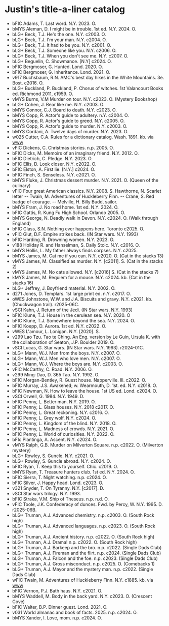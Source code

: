 Justin's title-a-liner catalog
===

* bFIC  Adams, T.  Last word.  N.Y. 2023.  O.
* bMYS  Aleman, D.  I might be in trouble.  1st ed.  N.Y. 2024.  O.
* bLG+  Beck, T.J.  He's the one.  N.Y. c2003.  O.
* bLG+  Beck, T.J.  I'm your man.  N.Y. c2004.  O.
* bLG+  Beck, T.J.  It had to be you.  N.Y. c2001.  O.
* bLG+  Beck, T.J.  Someone like you.  N.Y. c2006.  O.
* bLG+  Beck, T.J.  When you don't see me.  N.Y. c2007.  O.
* bLG+  Beguelin, C.  Showmance.  [N.Y] c2024.  O.
* bFIC  Bergmoser, G.  Hunted.  Lond. 2020.  O.
* bFIC  Bergmoser, G.  Inheritance.  Lond. 2021.  O.
* v917  Buchsbaum, R.N.  AMC's best day hikes in the White Mountains.  3e.  Bost. c2016.  O.
* bLG+  Buckland, P.  Buckland, P.  Chorus of witches.  1st Valancourt Books ed.  Richmond 2011, c1959.  O.
* vMYS  Burns, V.M  Murder on tour.  N.Y. c2023.  O.  (Mystery Bookshop)
* bLG+  Cohen, J.  Bear like me.  N.Y. c2003.  O.
* bMYS  Connor, C.J.  Board to death.  N.Y. c2023.  O.
* bMYS  Copp, R.  Actor's guide to adultery.  n.Y. c2004.  O.
* bMYS  Copp, R.  Actor's guide to greed.  N.Y. c2005.  O. 
* bMYS  Copp, R.  Actor's guide to murder.  N.Y.  c2003.  O.
* bMYS  Cordani, A.  Twelve days of murder.  N.Y. 2023.  O.
* w025  Cutter, C.A.  Rules for a dictionary catalog.  Wash. 1891.  kb. via [www](https://www.gutenberg.org/ebooks/59215)
* vFIC  Dickens, C.  Christmas stories.  n.p. 2005.  O.  
* bFIC  Dicks, M.  Memoirs of an imaginary friend.  N.Y. 2012.  O.
* bFIC  Dietrich, C.  Pledge.  N.Y. 2023.  O.
* bFIC  Ellis, D.  Look closer.  N.Y. c2022.  O.
* bFIC  Elston, A.  First lie.  [N.Y.] c2024.  O.
* bFIC  Finch, S.  Senseless.  N.Y. c2021.  O.
* bMYS  Fluke, J.  Christmas dessert murder.  N.Y. 2021.  O. (Queen of the culinary)
* vFIC  Four great American classics.  N.Y. 2008.  S.  Hawthorne, N.  Scarlet letter -- Twain, M.  Adventures of Huckleberry Finn. -- Crane, S.  Red badge of courage. -- Melville, H.  Billy Budd, sailor.  
* bMYS  Fram, J.  No road home.  1st ed.  N.Y. 2024.  O. 
* bFIC  Gattis, R.  Kung Fu High School.  Orlando 2005.  O.
* bMYS  George, N.  Deadly walk in Devon.  N.Y. c2024.  O.  (Walk through England)
* bFIC  Glass, S.N.  Nothing ever happens here.  Toronto c2025.  O.
* vFIC  Glut, D.F.  Empire strikes back.  (IN Star wars.  N.Y. 1993)
* bFIC  Harding, R.  Drowning women.  N.Y. 2023.  O.
* v188  Holiday R. and Hanselman, S.  Daily Stoic.  N.Y. c2016.  O.
* bMYS  Hollis, L.  My father always finds corpses.  N.Y. c2025.
* bMYS  James, M.  Cat me if you can.  N.Y. c2020.  O.  (Cat in the stacks 13)
* vMYS  James, M.  Classified as murder.  N.Y. [c2011].  S.  (Cat in the stacks 2)
* vMYS  James, M.  No cats allowed.  N.Y. [c2016]  S.  (Cat in the stacks 7)
* kMYS  James, M.  Requiem for a mouse.  N.Y. c2024.  kb.  (Cat in the stacks 16)
* bLG+  Jeffrey, J.  Boyfriend material.  N.Y. 2002.  O.
* d271  Jones, D.  Templars.  1st large print ed.  n.Y. c2017.  O.
* oWES  Johnstone, W.W. and J.A.  Biscuits and gravy.  N.Y. c2021.  kb.  (Chuckwagon trail).  r2025-06C.
* vSCI  Kahn, J.  Return of the Jedi.  (IN Star wars.  N.Y. 1993)
* bFIC  Klune, T.J.  House in the cerulean sea.  N.Y. 2020.  O
* bFIC  Klune, T.J.  Somewhere beyond the sea.  N.Y. 2024.  O.
* bFIC  Koepp, D.  Aurora.  1st ed.  N.Y. c2022.  O.
* vWES  L'amour, L.  Lonigan.  N.Y. [2020].  S.
* v299  Lao Tzu.  Tao te Ching. An Eng. version by Le Guin, Ursula K. with the collaboration of Seaton, J.P.  Boulder 2019.  O.
* vSCI  Lucas, G.  Star wars.  (IN Star wars.  N.Y. 1993).  r2024-01C.
* bLG+  Mann, W.J.  Men from the boys.  N.Y. c2007.  O.
* bLG+  Mann, W.J.  Men who love men.  N.Y. c2007.  O.
* bLG+  Mann, W.J.  Where the boys are.  N.Y. c2003.  O.
* vFIC  McCarthy, C.  Road.  N.Y. 2006.  O.
* v299  Ming-Dao, D.  365 Tao.  N.Y. 1992.  O.
* bFIC  Morgan-Bentley, R.  Guest house.  Napperville. Ill. c2022.  O.
* bFIC  Murray, J.S.  Awakened; w. Wearmouth, D.  1st. ed.  N.Y. c2018.  O.
* bFIC  Newman, N.  How to leave the house.  1st US ed.  Lond. c2024.  O.
* vSCI  Orwell, G.  1984.  N.Y. 1949.  D.
* bFIC  Penny, L.  Better man.  N.Y. 2019.  O.
* bFIC  Penny, L.  Glass houses.  N.Y. 2018 c2017.  O. 
* bFIC  Penny, L.  Great reckoning.  N.Y. c2016.  O.
* bFIC  Penny, L.  Grey wolf.  N.Y. c2024.  O.
* bFIC  Penny, L.  Kingdom of the blind.  N.Y. 2018.  O.
* bFIC  Penny, L.  Madness of crowds.  N.Y. 2021.  O.
* bFIC  Penny, L.  World of curiosities.  N.Y. 2022.  O.
* bFIc  Plantinga, A.  Ascent.  N.Y. c2024.  O.
* vMYS  Ralph, G.B.  Murder on Milverton Square.  n.p. c2022.  O.  (Milverton mystery)
* bLG+  Rowley, S.  Guncle.  N.Y. c2021.  O.
* bLG+  Rowley, S.  Guncle abroad.  N.Y. c2024.  O.
* bFIC  Ryan, T.  Keep this to yourself.  Chic. c2019.  O.
* bMYS  Ryan, T.  Treasure hunters club.  1st ed.  N.Y. 2024.  O.
* bFIC  Sierra, T.  Night watching.  n.p. c2024.  O.
* bFIC  Silver, J.  Happy head.  Lond. c2023.  O.
* v321  Snyder, T.  On Tyranny.  N.Y. [c2017].  D. 
* vSCI  Star wars trilogy.  N.Y. 1993. 
* bFIC  Straka, V.M.  Ship of Theseus.  n.p. n.d.  O.
* vFIC  Toole, J.K.  Confederacy of dunces. Fwd. by Percy, W.  N.Y. 1995.  D.  r2025-06B.
* bLG+  Truman, A.J.  Advanced chemistry.  n.p. c2003.  O.  (South Rock high)
* bLG+  Truman, A.J.  Advanced languages.  n.p. c2023.  O.  (South Rock high)
* bLG+  Truman, A.J.  Ancient history.  n.p. c2022.  O.  (South Rock high)
* bLG+  Truman, A.J.  Drama!  n.p. c2022.  O.  (South Rock high)
* bLG+  Truman, A.J.  Barkeep and the bro.  n.p. c2022.  (Single Dads Club)
* bLG+  Truman, A.J.  Fireman and the flirt.  n.p. c2024.  (Single Dads Club)
* bLG+  Truman, A.J.  Falcon and the foe.  n.p. c2023.  (Single Dads Club)
* bLG+  Truman, A.J.  Gross misconduct.  n.p. c2025.  O.  (Comebacks 1)
* bLG+  Truman, A.J.  Mayor and the mystery man.  n.p. c2022.  (Single Dads Club)
* wFIC  Twain, M.  Adventures of Huckleberry Finn.  N.Y. c1885.  kb. via [www](https://www.gutenberg.org/ebooks/76)
* bFIC  Vernon, P.J.  Bath haus.  N.Y. c2021.  O.
* bMYS  Waddell, M.  Body in the back yard.  N.Y. c2023.  O.  (Crescent Cove)
* bFIC  Walter, B.P.  Dinner guest.  Lond. 2021.  O.
* v031  World almanac and book of facts. 2025.  n.p. c2024.  O.
* bMYS  Xander, I.  Love, mom. n.p. c2024.  O. 
